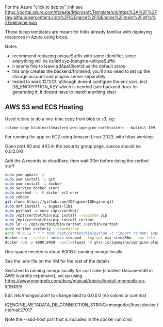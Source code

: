 For the Azure "click to deploy" link see https://portal.azure.com/#create/Microsoft.Template/uri/https%3A%2F%2Fraw.githubusercontent.com%2FIQEngine%2FIQEngine%2Fmain%2Finfra%2Fiqengine.json

These bicep templates are meant for folks already familiar with deploying resources in Azure using bicep.

Notes
- recommend replacing uniqueSuffix with some identifier, since everything will be called xyz-iqengine-uniqueSuffix
- it seems fine to leave adAppClientId as the default zeros
- this only creates the backend/frontend, you'll also need to set up the storage account and plugins server separately
- tested to work 12/1/23, although doesnt configure the env vars, incl DB_ENCRYPTION_KEY which is needed (see backend docs for generating it, it doesnt have to match anything else)

## AWS S3 and ECS Hosting

Used rclone to do a one-time copy from blob to s3, eg:

`rclone copy blob:northeastern aws:iqengine-northeastern --bwlimit 10M`

For running the app on EC2 using Amazon Linux 2023, with https working:

Open port 80 and 443 in the security group page, source should be 0.0.0.0/0

Add the A records to cloudflare, then wait 30m before doing the certbot stuff

```bash
sudo yum update -y
sudo yum install -y git
sudo yum install -y docker
sudo service docker start
sudo usermod -a -G docker ec2-user
sudo reboot
git clone https://github.com/IQEngine/IQEngine.git
sudo dnf install -y augeas-libs
sudo python3 -m venv /opt/certbot/
sudo /opt/certbot/bin/pip install --upgrade pip
sudo /opt/certbot/bin/pip install certbot
sudo ln -s /opt/certbot/bin/certbot /usr/bin/certbot
sudo certbot certonly --standalone
echo "0 0,12 * * * root /opt/certbot/bin/python -c 'import random; import time; time.sleep(random.random() * 3600)' && sudo certbot renew -q" | sudo tee -a /etc/crontab > /dev/null
docker run --restart unless-stopped --log-opt max-size=50m --env-file .env --add-host host.docker.internal:host-gateway -p 80:3000 -p 443:3000 -v /etc/letsencrypt/archive/iqengine.org:/app/certs --pull=always -d ghcr.io/iqengine/iqengine:pre uvicorn --host 0.0.0.0 --port 3000 --workers 1 --ssl-keyfile /app/certs/privkey1.pem --ssl-certfile /app/certs/cert1.pem main:app
docker run -p 8000:8000 --pull=always -d ghcr.io/iqengine/iqengine-plugins:pre
```

Disk space needed is about 60GB if running mongo locally

See the .env file on the VM for the rest of the details

Switched to running mongo locally for cost sake (smallest DocumentdB in AWS is pretty expensive), set up using https://www.mongodb.com/docs/manual/tutorial/install-mongodb-on-amazon/ 

Edit /etc/mongod.conf to change bind to 0.0.0.0 (no colons or comma)

IQENGINE_METADATA_DB_CONNECTION_STRING=mongodb://host.docker.internal:27017

Note the --add-host part that is included in the docker run cmd

